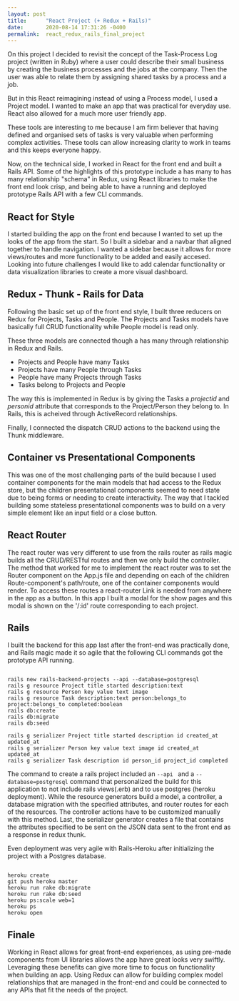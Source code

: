 ```yaml
---
layout: post
title:      "React Project (+ Redux + Rails)"
date:       2020-08-14 17:31:26 -0400
permalink:  react_redux_rails_final_project
---
```



On this project I decided to revisit the concept of the Task-Process Log project (written in Ruby) where a user could describe their small business by creating the business processes and the jobs at the company. Then the user was able to relate them by assigning shared tasks by a process and a job. 

But in this React reimagining instead of using a Process model, I used a Project model. I wanted to make an app that was practical for everyday use. React also allowed for a much more user friendly app. 

These tools are interesting to me because I am firm believer that having defined and organised sets of tasks is very valuable when performing complex activities. These tools can allow increasing clarity to work in teams and this keeps everyone happy.

Now, on the technical side, I worked in React for the front end and built a Rails API. Some of the highlights of this prototype include a has many to has many relationship "schema" in Redux, using React libraries to make the front end look crisp, and being able to have a running and deployed prototype Rails API with a few CLI commands.

## React for Style


I started building the app on the front end because I wanted to set up the looks of the app from the start. So I built a sidebar and a navbar that aligned together to handle navigation. I wanted a sidebar because it allows for more views/routes and more functionality to be added and easily accesed. Looking into future challenges I would like to add calendar functionality or data visualization libraries to create a more visual dashboard. 

## Redux - Thunk - Rails for Data

Following the basic set up of the front end style, I built three reducers on Redux for Projects, Tasks and People. The Projects and Tasks models have basically full CRUD functionality while People model is read only. 

These three models are connected though a has many through relationship in Redux and Rails. 

* Projects and People have many Tasks
* Projects have many People through Tasks
* People have many Projects through Tasks
* Tasks belong to Projects and People

The way this is implemented in Redux is by giving the Tasks a *projectid* and *personid* attribute that corresponds to the Project/Person they belong to. In Rails, this is acheived through ActiveRecord relationships.

Finally, I connected the dispatch CRUD actions to the backend using the Thunk middleware.

## Container vs Presentational Components

This was one of the most challenging parts of the build because I used container components for the main models that had access to the Redux store, but the children presentational components seemed to need state due to being forms or needing to create interactivity. The way that I tackled building some stateless presentational components was to build on a very simple element like an input field or a close button.

## React Router

The react router was very different to use from the rails router as rails magic builds all the CRUD/RESTful routes and then we only build the controller. The method that worked for me to implement the react router was to set the Router component on the App.js file and depending on each of the children Route-component's path/route, one of the container components would render. To access these routes a react-router Link is needed from anywhere in the app as a button. In this app I built a modal for the show pages and this modal is shown on the '/:id' route corresponding to each project. 

## Rails

I built the backend for this app last after the front-end was practically done, and Rails magic made it so agile that the following CLI commands got the prototype API running.

```

rails new rails-backend-projects --api --database=postgresql
rails g resource Project title started description:text
rails g resource Person key value text image
rails g resource Task description:text person:belongs_to project:belongs_to completed:boolean
rails db:create 
rails db:migrate 
rails db:seed

rails g serializer Project title started description id created_at updated_at
rails g serializer Person key value text image id created_at updated_at
rails g serializer Task description id person_id project_id completed

```

The command to create a rails project included an ```--api ``` and a ```--database=postgresql``` command that personalized the build for this application to not include rails views(.erb) and to use postgres (heroku deployment). While the resource generators build a model, a controller, a database migration with the specified attributes, and router routes for each of the resources. The controller actions have to be customized manually with this method. Last, the serializer generator creates a file that contains the attributes specified to be sent on the JSON data sent to the front end as a response in redux thunk.

Even deployment was very agile with Rails-Heroku after initializing the project with a Postgres database.

```

heroku create
git push heroku master
heroku run rake db:migrate
heroku run rake db:seed
heroku ps:scale web=1
heroku ps
heroku open

```

## Finale

Working in React allows for great front-end experiences, as using pre-made components from UI libraries allows the app have great looks very swiftly. Leveraging these benefits can give more time to focus on functionality when building an app. Using Redux can allow for building complex model relationships that are managed in the front-end and could be connected to any APIs that fit the needs of the project. 
